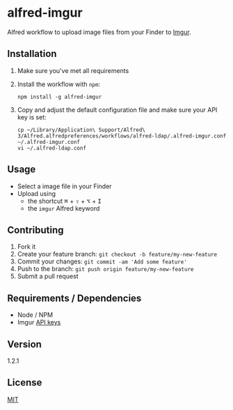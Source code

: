 # alfred-imgur

Alfred workflow to upload image files from your Finder to [Imgur](https://imgur.com).

## Installation

1. Make sure you've met all requirements
2. Install the workflow with `npm`:

    ```shell
    npm install -g alfred-imgur
    ```

3. Copy and adjust the default configuration file and make sure your API key is set:

    ```shell
    cp ~/Library/Application\ Support/Alfred\ 3/Alfred.alfredpreferences/workflows/alfred-ldap/.alfred-imgur.conf ~/.alfred-imgur.conf
    vi ~/.alfred-ldap.conf
    ```

## Usage

* Select a image file in your Finder
* Upload using
    * the shortcut <kbd>⌘</kbd> + <kbd>⇧</kbd> + <kbd>⌥</kbd> + <kbd>I</kbd>
    * the `imgur` Alfred keyword

## Contributing

1. Fork it
2. Create your feature branch: `git checkout -b feature/my-new-feature`
3. Commit your changes: `git commit -am 'Add some feature'`
4. Push to the branch: `git push origin feature/my-new-feature`
5. Submit a pull request

## Requirements / Dependencies

* Node / NPM
* Imgur [API keys](http://api.imgur.com/oauth2/addclient)

## Version

1.2.1

## License

[MIT](LICENSE)
